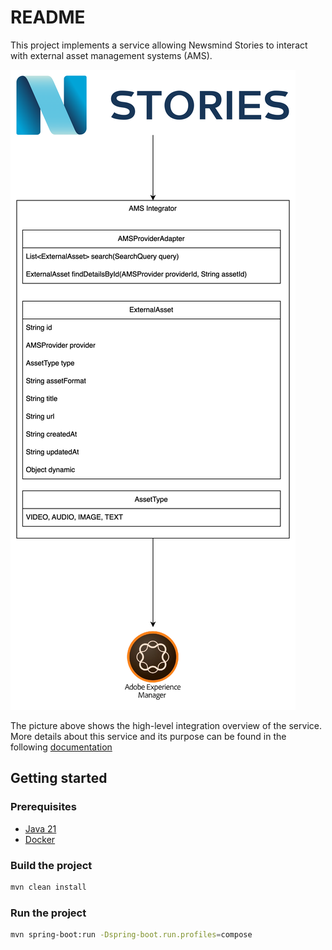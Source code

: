 # README

This project implements a service allowing Newsmind Stories to interact with external asset management systems (AMS).

![High level integration overview](./doc/high-level-integration.png)

The picture above shows the high-level integration overview of the service. More details about this service and its purpose
can be found in the following [documentation](https://conv-it.atlassian.net/browse/NSTORIES-2870)


## Getting started

### Prerequisites

* [Java 21](https://sdkman.io/usage/)
* [Docker](https://docs.docker.com/get-docker/)

### Build the project

```bash
mvn clean install
```

### Run the project

```bash
mvn spring-boot:run -Dspring-boot.run.profiles=compose
```

